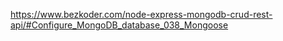 https://www.bezkoder.com/node-express-mongodb-crud-rest-api/#Configure_MongoDB_database_038_Mongoose

